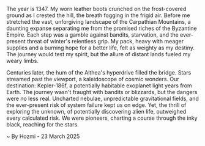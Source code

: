 
The year is 1347.  My worn leather boots crunched on the frost-covered ground as I crested the hill, the breath fogging in the frigid air.  Before me stretched the vast, unforgiving landscape of the Carpathian Mountains, a daunting expanse separating me from the promised riches of the Byzantine Empire.  Each step was a gamble against bandits, starvation, and the ever-present threat of winter's relentless grip. My pack, heavy with meager supplies and a burning hope for a better life, felt as weighty as my destiny.  The journey would test my spirit, but the allure of distant lands fueled my weary limbs.


Centuries later, the hum of the Althea's hyperdrive filled the bridge.  Stars streamed past the viewport, a kaleidoscope of cosmic wonders. Our destination: Kepler-186f, a potentially habitable exoplanet light years from Earth.  The journey wasn't fraught with bandits or blizzards, but the dangers were no less real.  Uncharted nebulae, unpredictable gravitational fields, and the ever-present risk of system failure kept us on edge. Yet, the thrill of exploring the unknown, of potentially discovering alien life, outweighed every calculated risk.  We were pioneers, charting a course through the inky black, reaching for the stars.

~ By Hozmi - 23 March 2025
